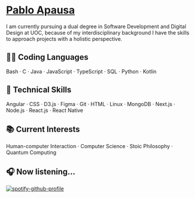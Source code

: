# [Pablo Apausa](https://apausa.dev)

I am currently pursuing a dual degree in Software Development and Digital Design at UOC, because of my interdisciplinary background I have the skills to approach projects with a holistic perspective.

## 👨‍💻 Coding Languages

Bash · C · Java · JavaScript · TypeScript · SQL · Python · Kotlin

## 🌱 Technical Skills

Angular · CSS · D3.js · Figma · Git · HTML · Linux · MongoDB · Next.js · Node.js · React.js · React Native

## 📚 Current Interests

Human-computer Interaction · Computer Science · Stoic Philosophy · Quantum Computing

## 🎧 Now listening...

[![spotify-github-profile](https://spotify-github-profile.kittinanx.com/api/view?uid=pabloapausa&cover_image=true&theme=natemoo-re&show_offline=true&background_color=121212&interchange=false&bar_color=53b14f&bar_color_cover=false)](https://spotify-github-profile.kittinanx.com/api/view?uid=pabloapausa&redirect=true)
